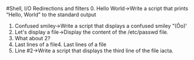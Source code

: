 #Shell, I/O Redirections and filters
0. Hello World->Write a script that prints “Hello, World" to the standard output
1. Confused smiley->Write a script that displays a confused smiley "(Ôo)'
2. Let's display a file->Display the content of the /etc/passwd file.
3. What about 2?
4. Last lines of a file4. Last lines of a file
6. Line #2->Write a script that displays the third line of the file iacta.
